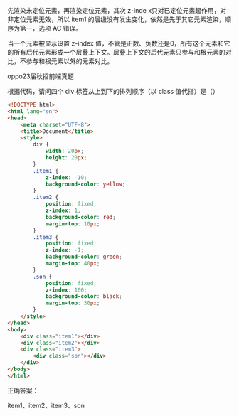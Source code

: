 先渲染未定位元素，再渲染定位元素，其次 z-inde x只对已定位元素起作用，对非定位元素无效，所以 item1 的层级没有发生变化，依然是先于其它元素渲染，顺序为第一，选项 AC 错误。

当一个元素被显示设置 z-index 值，不管是正数、负数还是0，所有这个元素和它的所有后代元素形成一个层叠上下文。层叠上下文的后代元素只参与和根元素的对比，不参与和根元素以外的元素对比。

oppo23届秋招前端真题

根据代码，请问四个 div 标签从上到下的排列顺序（以 class 值代指）是（）

```html
<!DOCTYPE html>
<html lang="en">
<head>
    <meta charset="UTF-8">
    <title>Document</title>
    <style>
        div {
            width: 20px;
            height: 20px;
        }
        .item1 {
            z-index: -10;
            background-color: yellow;
        }
        .item2 {
            position: fixed;
            z-index: 1;
            background-color: red;
            margin-top: 10px;
        }
        .item3 {
            position: fixed;
            z-index: -1;
            background-color: green;
            margin-top: 40px;
        }
        .son {
            position: fixed;
            z-index: 100;
            background-color: black;
            margin-top: 30px;
        }
    </style>
</head>
<body>
    <div class="item1"></div>
    <div class="item2"></div>
    <div class="item3">
        <div class="son"></div>
    </div>
</body>
</html>
```

正确答案：

item1、item2、item3、son
